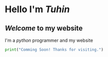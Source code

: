 # Hello I'm *Tuhin*
## _Welcome_ to my website
I'm a _python_ programmer and my website
```python
print("Comming Soon! Thanks for visiting.")
```
